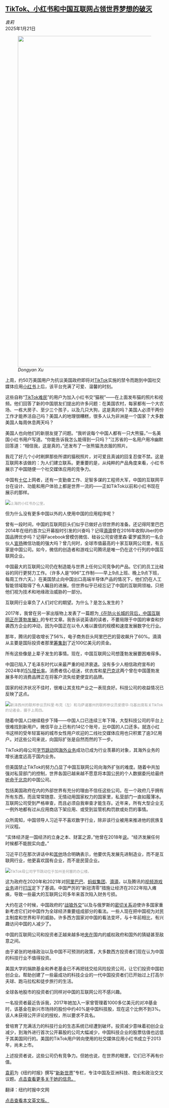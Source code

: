 <!--1737428822000-->
[TikTok、小红书和中国互联网占领世界梦想的破灭](https://cn.nytimes.com/business/20250121/tiktok-red-note-china-internet/)
------

<address>袁莉</address><time pudate="2025-01-21 10:45:12" datetime="2025-01-21 10:45:12">2025年1月21日</time><figure><img src="https://images.weserv.nl/?url=static01.nyt.com/images/2025/01/19/business/00nw-tiktok/00nw-tiktok-master1050.jpg" width="1050" height="1050"><figcaption> <cite>Dongyan Xu</cite></figcaption></figure><section><p>上周，约50万美国用户为抗议美国政府即将对<a href="https://cn.nytimes.com/technology/20250120/what-we-know-tiktok/">TikTok</a>实施的禁令而跑到中国社交媒体应用<a href="https://cn.nytimes.com/culture/20250117/tiktok-red-note-china/">小红书</a>上后，该平台充满了可爱、温馨的时刻。</p><p>这些自称“<a href="https://cn.nytimes.com/technology/20250115/tiktok-rednote-xiaohongshu-app/">TikTok难民</a>”的用户为加入小红书交“猫税”——在上面发布猫的照片和视频。他们回答了新的中国朋友们提出的许多问题：在美国农村，每家都有一个大农场、一栋大房子、至少三个孩子，以及几只大狗，这是真的吗？美国人必须干两份工作才能养活自己吗？美国人的地理很糟糕，很多人认为非洲是一个国家？大多数美国人每周休息两天吗？</p><p>美国人也向他们的新朋友提了问题。“我听说每个中国人都有一只大熊猫，”一名美国小红书用户写道。“你能告诉我怎么能得到一只吗？”江苏省的一名用户用冷幽默回答道：“相信我，这是真的，”还发布了一张熊猫洗衣服的照片。</p><p>我花了好几个小时刷屏那些所谓的猫税照片，对可爱且真诚的回复忍俊不禁。这是互联网本该做的：为人们建立联系。更重要的是，从纯粹的产品角度来看，小红书展示了中国随便一个社交媒体应用的竞争力。</p><p>中国有<a rel="noopener noreferrer" target="_blank" href="https://www.cac.gov.cn/2024-03/25/c_1713038218396702.htm">十亿</a>上网者，还有一支勤奋工作、足智多谋的工程师大军，中国的互联网平台在设计、功能和用户体验上都是世界一流的——正如TikTok以前和<b></b>小红书现在展示的那样。</p><p><img src="https://images.weserv.nl/?url=static01.nyt.com/images/2025/01/17/multimedia/00newworld-01-jkfv/00newworld-01-jkfv-master1050.jpg"><small style="color: #999;">上海的小红书办公室。</small></p><p>但为什么没有更多中国以外的人使用中国的应用程序呢？</p><p>曾有一段时间，中国的互联网巨头们似乎已做好占领世界的准备。还记得阿里巴巴2014年在纽约首次公开募股时引发的兴奋吗？记得<a href="https://cn.nytimes.com/technology/20160801/china-didi-uber/">滴滴</a>曾在2016年收购Uber的中国品牌优步吗？记得Facebook曾模仿微信、硅谷公司安德里森·霍罗威茨的一名合伙人<a rel="noopener noreferrer" target="_blank" href="https://a16z.com/when-one-app-rules-them-all-the-case-of-wechat-and-mobile-in-china/">宣扬</a>微信功能的强大吗？曾几何时，全球市值最高的十家互联网公司里，有五家是中国公司。如今，微信的创造者和游戏公司腾讯是唯一仍在这个行列的中国互联网企业。</p><p>中国最大的互联网公司仍在制造能与世界上任何公司竞争的产品。它们的员工比硅谷的同行更努力工作。（许多人是“996”工作制——早上9点上班、晚上9点下班，每周工作六天。）在美国禁止向中国出口高端半导体产品的情况下，他们仍在人工智能领域取得了令人瞩目的进展。但世界似乎已经忘记了中国的互联网领袖，只把他们视为技术和地缘政治威胁的一部分。</p><p>互联网行业辜负了人们对它的期望。为什么？是怎么发生的？</p><p>2017年，我曾在另一家出版物上发表了一篇题为<a rel="noopener noreferrer" target="_blank" href="https://www.wsj.com/articles/behind-the-great-firewall-the-chinese-internet-is-booming-1496914383" title="Link: https://www.wsj.com/articles/behind-the-great-firewall-the-chinese-internet-is-booming-1496914383">《在防火长城的背后，中国互联网正在蓬勃发展》</a>的专栏文章。我告诉说英语的读者，不要局限于中国的审查和抄袭西方企业的冲动，因为中国正在以令人难以置信的规模和速度发展数字化行业。</p><p>那年，腾讯的营收增长了56%，电子商务巨头阿里巴巴的营收飙升了60%。滴滴从主要是国际投资者那里<a href="https://cn.nytimes.com/business/20171222/didi-chuxing-softbank-uber/">筹集到</a>了近100亿美元的资金。</p><p>所有这些像是上辈子发生的事情。现在，中国互联网公司想蓬勃发展要困难得多。</p><p>中国已陷入了毛泽东时代以来最严重的经济衰退。没有多少人相信政府宣布的2024年的<a href="https://cn.nytimes.com/business/20250117/china-economy-2024-gdp/">5%增长率</a>。消费者信心低迷，优衣库和<a href="https://cn.nytimes.com/china/20241220/starbucks-china/">星巴克</a>这两个曾在中国蓬勃发展多年的消费品牌正在将客户流失给更便宜的品牌。</p><p>国家的经济状况不佳时，很难让其支柱产业之一表现良好。科技公司的收益情况已反映了这点。</p><p><img src="https://images.weserv.nl/?url=static01.nyt.com/images/2025/01/17/multimedia/00newworld-02-jkfv/00newworld-02-jkfv-master1050.jpg"><small style="color: #999;">新泽西州的联邦参议员科里·布克（左）和马萨诸塞州的联邦参议员爱德华·马基出席有关TikTok的记者会，摄于上周四。</small></p><p>随着中国人口继续稳步下降——中国人口已连续三年下降，大型科技公司的平台上很难找到新用户。微信平台上已有约14亿个账号，比中国的人口还多。就连小红书这样的受年轻富裕的城市女性用户欢迎的二线社交媒体应用也只积累了逾3亿用户。对这些公司来说，向国际扩张是自然而然的下一步。</p><p>TikTok的母公司<a href="https://www.nytimes.com/2025/01/17/technology/tiktok-ban-bytedance.html" title="Link: https://www.nytimes.com/2025/01/17/technology/tiktok-ban-bytedance.html">字节跳动</a>因<a href="https://www.nytimes.com/2024/10/30/business/tiktok-bytedance-tokopedia-indonesia.html">海外业务</a>成功已成为行业羡慕的对象，其海外业务的增长速度远高于国内业务。</p><p>但美国禁止TikTok的努力凸显了中国互联网公司向海外扩张的难度。随着中共加强对私营部门的控制，世界各国已越来越不愿意将本国公民的个人数据委托给最终<a href="https://cn.nytimes.com/technology/20210719/what-china-expects-from-businesses-total-surrender/">听命于北京</a>的中国公司。</p><p>包括美国政府在内的外部世界有充分的理由不信任这些公司。在一个政府几乎拥有所有东西，而且常常随意、无情动用国家权力的国家里，私营部门一直如履薄冰。互联网公司受到严格审查，而且必须自我审查才能生存。近年来，所有大型企业无一例外地都有过从应用商店下架应用、或受到监管机构罚款或处罚的事情。</p><p>众所周知，中国领导人习近平不喜欢数字行业，除非该行业被用来推进他的民族复兴议程。</p><p>“实体经济是一国经济的立身之本、财富之源，”他曾在2018年<a rel="noopener noreferrer" target="_blank" href="https://www.gov.cn/xinwen/2018-10/25/content_5334458.htm">说</a>。“经济发展任何时候都不能脱实向虚。”</p><p>习近平已在那次讲话中和<a rel="noopener noreferrer" target="_blank" href="http://www.xinhuanet.com/politics/xxjxs/2019-09/18/c_1125007812.htm">其他</a>场合明确表示，他要优先发展先进制造业，而不是互联网行业，他更喜欢国有企业，而不是民营企业。</p><p><img src="https://images.weserv.nl/?url=static01.nyt.com/images/2025/01/17/multimedia/00newworld-03-jkfv/00newworld-03-jkfv-master1050.jpg"><small style="color: #999;">TikTok母公司字节跳动位于加州圣何塞的办公楼。</small></p><p>这为政府在2020年和2021年对<a href="https://cn.nytimes.com/technology/20210412/china-alibaba-monopoly-fine/">阿里巴巴</a>、<a href="https://cn.nytimes.com/technology/20210413/ant-group-alibaba-china/">蚂蚁集团</a>、<a href="https://cn.nytimes.com/technology/20210830/china-didi-crackdown/">滴滴</a>，以及腾讯的<a href="https://cn.nytimes.com/business/20240124/china-online-video-games/">视频游戏业务</a>进行<a href="https://cn.nytimes.com/business/20220106/china-tech-internet-crackdown-layoffs/">打压</a>定下了基调。中国严厉的“新冠清零”措施让经济在2022年陷入瘫痪，导致一些最大的互联网公司多年来首次陷入财务亏损。</p><p>大约在这个时候，中国政府的“<a href="https://cn.nytimes.com/china/20210707/china-diplomacy-twitter/">战狼外交</a>”以及与俄罗斯的<a href="https://cn.nytimes.com/world/20240515/putin-china-xi/">密切关系</a>迫使许多国家重新考虑它们对中国作为全球经济重要组成部分的看法。一些人现在把中国视为对民主制度和世界和平的威胁。许多西方国家对中国的看法变坏，与十年前相比，有兴趣访问中国的人减少了。</p><p>中国的互联网公司和投资者正越来越多地<a href="https://cn.nytimes.com/business/20240521/china-companies-tiktok-overseas/">夹在</a>国内的威权政府和国外的猜疑甚至敌意之间。</p><p>由于紧张的地缘政治以及中国不可预测的政策，大多数西方投资者们现在认为中国的科技行业不值得投资。</p><p>美国大学的捐款基金和养老基金已不再把钱交给风险投资公司，让它们投资中国初创企业。帮助创建了一些最成功的科技企业的一代中国投资者们已开始过上打高尔夫球、跑马拉松和徒步旅行的生活。</p><p>全球各地股市的投资者们同样对中国的互联网公司不感兴趣。</p><p>一名投资者最近告诉我，2017年她加入一家曾管理着1000多亿美元的对冲基金时，该基金在新兴市场持的股份中约40%是中国科技股，现在这个比例不到3%。该人未获得公开评论的授权，所以要求不具名。</p><p>曾培育了充满活力的科技行业的生态系统已经遭到破坏。投资减少意味着初创企业减少，到海外进行首次公开募股的公司大幅减少，中国科技企业的股票估值也远低于其美国同行的。美国的TikTok用户转向使用的社交媒体应用小红书成立于2013年，尚未上市。</p><p>上述投资者说，这些公司仍有竞争力。但她也说，在世界的眼里，它们已不再有价值。</p></section><footer><p><a rel="nofollow" target="_blank" href="https://www.nytimes.com/by/li-yuan">袁莉</a>为《纽约时报》撰写“<a rel="nofollow" target="_blank" href="https://cn.nytimes.com/topic/20180823/the-new-new-world/">新新世界</a>”专栏，专注中国及亚洲科技、商业和政治交叉议题。<a rel="nofollow" target="_blank" href="https://www.nytimes.com/by/li-yuan">点击查看更多关于她的信息。</a></p><p>翻译：纽约时报中文网</p><p><a rel="nofollow" target="_blank" href="https://www.nytimes.com/2025/01/20/business/tiktok-red-note-china-internet.html">点击查看本文英文版。</a></p></footer>
